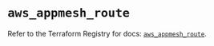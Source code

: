 # `aws_appmesh_route`

Refer to the Terraform Registry for docs: [`aws_appmesh_route`](https://registry.terraform.io/providers/hashicorp/aws/6.12.0/docs/resources/appmesh_route).
